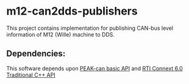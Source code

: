 # m12-can2dds-publishers
This project contains implementation for publishing CAN-bus level information of M12 (Wille) machine to DDS.

## Dependencies:
This software depends upon [PEAK-can basic API](https://www.peak-system.com/PCAN-Basic.239.0.html?&L=1)
and [RTI Connext 6.0 Traditional C++ API](https://community.rti.com/documentation)

